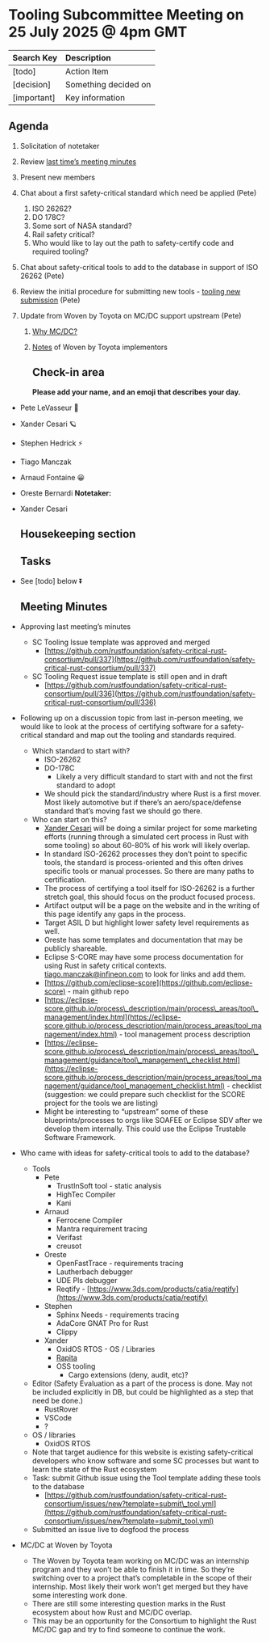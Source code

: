# Tooling Subcommittee Meeting on 25 July 2025 @ 4pm GMT

| Search Key    | Description          |
|:------------- |:-------------------- |
| \[todo\]      | Action Item          |
| \[decision\]  | Something decided on |
| \[important\] | Key information      |

## Agenda

1. Solicitation of notetaker  

2. Review [last time’s meeting minutes](https://github.com/rustfoundation/safety-critical-rust-consortium/blob/main/subcommittee/tooling/meetings/2025-06-27/minutes.md)  

3. Present new members  

4. Chat about a first safety-critical standard which need be applied (Pete)  
   
   1. ISO 26262?  
   2. DO 178C?  
   3. Some sort of NASA standard?  
   4. Rail safety critical?  
   5. Who would like to lay out the path to safety-certify code and required tooling?  

5. Chat about safety-critical tools to add to the database in support of ISO 26262 (Pete)  

6. Review the initial procedure for submitting new tools \- [tooling new submission](https://docs.google.com/document/d/1hZGU5MCx_sb_8qEhww4l-KtLYyDNdQihQP7Tgtu4QSg/edit?tab=t.0) (Pete)  

7. Update from Woven by Toyota on MC/DC support upstream (Pete)  
   
   1. [Why MC/DC?](https://hackmd.io/@i-aMA8ZOS92HAYpU8f_8eg/S1-KTICmee/edit)  
   
   2. [Notes](https://hackmd.io/@i-aMA8ZOS92HAYpU8f_8eg/rkIRw0wXlx/edit) of Woven by Toyota implementors
      
      ## Check-in area
      
      **Please add your name, and an emoji that describes your day.**
* Pete LeVasseur 🛬  

* Xander Cesari 🪐  

* Stephen Hedrick ⚡️  

* Tiago Manczak  

* Arnaud Fontaine 😀  

* Oreste Bernardi
  **Notetaker:**

* Xander Cesari
  
  ## Housekeeping section
  
  ## Tasks

* See \[todo\] below ⏬
  
  ## Meeting Minutes

* Approving last meeting’s minutes  
  
  * SC Tooling Issue template was approved and merged  
    * [https://github.com/rustfoundation/safety-critical-rust-consortium/pull/337](https://github.com/rustfoundation/safety-critical-rust-consortium/pull/337)  
  * SC Tooling Request issue template is still open and in draft  
    * [https://github.com/rustfoundation/safety-critical-rust-consortium/pull/336](https://github.com/rustfoundation/safety-critical-rust-consortium/pull/336)  

* Following up on a discussion topic from last in-person meeting, we would like to look at the process of certifying software for a safety-critical standard and map out the tooling and standards required.  
  
  * Which standard to start with?  
    * ISO-26262  
    * DO-178C  
      * Likely a very difficult standard to start with and not the first standard to adopt  
    * We should pick the standard/industry where Rust is a first mover. Most likely automotive but if there’s an aero/space/defense standard that’s moving fast we should go there.  
  * Who can start on this?  
    * [Xander Cesari](mailto:xander.cesari@pictor.us) will be doing a similar project for some marketing efforts (running through a simulated cert process in Rust with some tooling) so about 60-80% of his work will likely overlap.  
    * In standard ISO-26262 processes they don’t point to specific tools, the standard is process-oriented and this often drives specific tools or manual processes. So there are many paths to certification.  
    * The process of certifying a tool itself for ISO-26262 is a further stretch goal, this should focus on the product focused process.  
    * Artifact output will be a page on the website and in the writing of this page identify any gaps in the process.  
    * Target ASIL D but highlight lower safety level requirements as well.  
    * Oreste has some templates and documentation that may be publicly shareable.  
    * Eclipse S-CORE may have some process documentation for using Rust in safety critical contexts. [tiago.manczak@infineon.com](mailto:tiago.manczak@infineon.com) to look for links and add them.  
    * [https://github.com/eclipse-score](https://github.com/eclipse-score) \- main github repo  
    * [https://eclipse-score.github.io/process\_description/main/process\_areas/tool\_management/index.html](https://eclipse-score.github.io/process_description/main/process_areas/tool_management/index.html) \- tool management process description  
    * [https://eclipse-score.github.io/process\_description/main/process\_areas/tool\_management/guidance/tool\_management\_checklist.html](https://eclipse-score.github.io/process_description/main/process_areas/tool_management/guidance/tool_management_checklist.html) \- checklist (suggestion: we could prepare such checklist for the SCORE project for the tools we are listing)  
    * Might be interesting to “upstream” some of these blueprints/processes to orgs like SOAFEE or Eclipse SDV after we develop them internally. This could use the Eclipse Trustable Software Framework.  

* Who came with ideas for safety-critical tools to add to the database?  
  
  * Tools  
    * Pete  
      * TrustInSoft tool \- static analysis  
      * HighTec Compiler  
      * Kani  
    * Arnaud  
      * Ferrocene Compiler  
      * Mantra requirement tracing  
      * Verifast  
      * creusot  
    * Oreste  
      * OpenFastTrace \- requirements tracing  
      * Lautherbach debugger  
      * UDE Pls debugger  
      * Reqtify \- [https://www.3ds.com/products/catia/reqtify](https://www.3ds.com/products/catia/reqtify)  
    * Stephen  
      * Sphinx Needs \- requirements tracing  
      * AdaCore GNAT Pro for Rust  
      * Clippy  
    * Xander  
      * OxidOS RTOS \- OS / Libraries  
      * [Rapita](https://www.adacore.com/press/rapita-embraces-rust-via-adacore-partnership)  
      * OSS tooling  
        * Cargo extensions (deny, audit, etc)?  
  * Editor (Safety Evaluation as a part of the process is done. May not be included explicitly in DB, but could be highlighted as a step that need be done.)  
    * RustRover  
    * VSCode  
    * ?  
  * OS / libraries  
    * OxidOS RTOS  
  * Note that target audience for this website is existing safety-critical developers who know software and some SC processes but want to learn the state of the Rust ecosystem  
  * Task: submit Github issue using the Tool template adding these tools to the database  
    * [https://github.com/rustfoundation/safety-critical-rust-consortium/issues/new?template=submit\_tool.yml](https://github.com/rustfoundation/safety-critical-rust-consortium/issues/new?template=submit_tool.yml)  
  * Submitted an issue live to dogfood the process  

* MC/DC at Woven by Toyota  
  
  * The Woven by Toyota team working on MC/DC was an internship program and they won’t be able to finish it in time. So they’re switching over to a project that’s completable in the scope of their internship. Most likely their work won’t get merged but they have some interesting work done.  
  * There are still some interesting question marks in the Rust ecosystem about how Rust and MC/DC overlap.  
  * This may be an opportunity for the Consortium to highlight the Rust MC/DC gap and try to find someone to continue the work.
